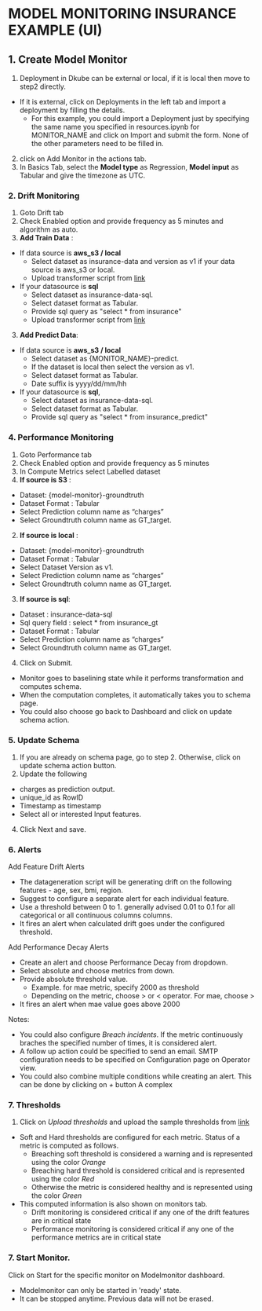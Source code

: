 # MODEL MONITORING INSURANCE EXAMPLE (UI)


## 1. Create Model Monitor
1. Deployment in Dkube can be external or local, if it is local then move to step2 directly. 
- If it is external, click on Deployments in the left tab and import a deployment by filling the details. 
  - For this example, you could import a Deployment just by specifying the same name you specified in resources.ipynb for MONITOR_NAME and click on Import and submit the form. None of the other parameters need to be filled in.
2. click on Add Monitor in the actions tab.
3. In Basics Tab, select the **Model type** as Regression, **Model input** as Tabular and give the timezone as UTC.

### 2. Drift Monitoring
1. Goto Drift tab
2. Check Enabled option and provide frequency as 5 minutes and algorithm as auto.
3. **Add Train Data** :
-  If data source is **aws_s3 / local**
   - Select dataset as insurance-data and version as v1 if your data source is aws_s3 or local.
   - Upload transformer script from [link](https://raw.githubusercontent.com/oneconvergence/dkube-examples/monitoring/insurance_datasources/transform-data.py)
- If your datasource is **sql**
  - Select dataset as insurance-data-sql.
  - Select dataset format as Tabular.
  - Provide sql query as "select * from insurance"
  - Upload transformer script from [link](https://raw.githubusercontent.com/oneconvergence/dkube-examples/monitoring/insurance_datasources/transform-data.py)

3. **Add Predict Data**:
- If data source is **aws_s3 / local**
     -  Select dataset as {MONITOR_NAME}-predict.
     -  If the dataset is local then select the version as v1.
     -  Select dataset format as Tabular.
     -  Date suffix is yyyy/dd/mm/hh
- If your datasource is **sql**, 
    - Select dataset as insurance-data-sql.
    - Select dataset format as Tabular.
    - Provide sql query as "select * from insurance_predict"

### 4. Performance Monitoring
1. Goto Performance tab
2. Check Enabled option and provide frequency as 5 minutes 
2. In Compute Metrics select Labelled dataset
1. **If source is S3** :
  -  Dataset: {model-monitor}-groundtruth
  -  Dataset Format : Tabular
  -  Select Prediction column name as “charges”
  -  Select Groundtruth column name as GT_target.

2. **If source is local** :
  -  Dataset: {model-monitor}-groundtruth
  -  Dataset Format : Tabular
  -  Select Dataset Version as v1.
  -  Select Prediction column name as “charges”
  -  Select Groundtruth column name as GT_target.

3. **If source is sql**:
- Dataset : insurance-data-sql
- Sql query field : select * from insurance_gt
- Dataset Format : Tabular
- Select Prediction column name as “charges”
- Select Groundtruth column name as GT_target.

4. Click on Submit. 
- Monitor goes to baselining state while it performs transformation and computes schema.
- When the computation completes, it automatically takes you to schema page.
- You could also choose go back to Dashboard and click on update schema action.

### 5. Update Schema
1. If you are already on schema page, go to step 2. Otherwise, click on update schema action button.
2. Update the following
  - charges as prediction output.
  - unique_id as RowID
  - Timestamp as timestamp
  - Select all or interested Input features.
4. Click Next and save.

### 6. Alerts
Add Feature Drift Alerts
 - The datageneration script will be generating drift on the following features - age, sex, bmi, region.
 - Suggest to configure a separate alert for each individual feature.
 - Use a threshold between 0 to 1. generally advised 0.01 to 0.1 for all categorical or all continuous columns columns.
 - It fires an alert when calculated drift goes under the configured threshold.

Add Performance Decay Alerts
  - Create an alert and choose Performance Decay from dropdown.
  - Select absolute and choose metrics from down.
  - Provide absolute threshold value. 
    - Example. for mae metric, specify 2000 as threshold
    - Depending on the metric, choose > or < operator. For mae, choose >
  - It fires an alert when mae value goes above 2000

Notes:
 - You could also configure *Breach incidents*. If the metric continuously braches the specified number of times, it is considered alert. 
 - A follow up action could be specified to send an email. SMTP configuration needs to be specified on Configuration page on Operator view.
 - You could also combine multiple conditions while creating an alert. This can be done by clicking on *+* button
A complex 

### 7. Thresholds
1. Click on *Upload thresholds* and upload the sample thresholds from [link](https://raw.githubusercontent.com/oneconvergence/dkube-examples/monitoring/insurance_datasources/thresholds.json)
- Soft and Hard thresholds are configured for each metric. Status of a metric is computed as follows.
  - Breaching soft threshold is considered a warning and is represented using the color *Orange*
  - Breaching hard threshold is considered critical and is represented using the color *Red*
  - Otherwise the metric is considered healthy and is represented using the color *Green*
- This computed information is also shown on monitors tab. 
  - Drift monitoring is considered critical if any one of the drift features are in critical state
  - Performance monitoring is considered critical if any one of the performance metrics are in critical state

### 7. Start Monitor.
Click on Start for the specific monitor on Modelmonitor dashboard.
   - Modelmonitor can only be started in 'ready' state.
   - It can be stopped anytime. Previous data will not be erased.